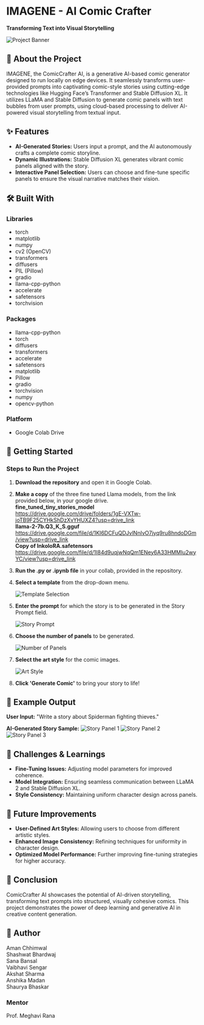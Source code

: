 # IMAGENE - AI Comic Crafter
**Transforming Text into Visual Storytelling**

![Project Banner](https://github.com/user-attachments/assets/43d8804f-cead-438e-93d5-2b43dba4d9ba)

## 🌟 About the Project
IMAGENE, the ComicCrafter AI, is a generative AI-based comic generator designed to run locally on edge devices. It seamlessly transforms user-provided prompts into captivating comic-style stories using cutting-edge technologies like Hugging Face’s Transformer and Stable Diffusion XL. It utilizes LLaMA and Stable Diffusion to generate comic panels with text bubbles from user prompts, using cloud-based processing to deliver AI-powered visual storytelling from textual input.

## ✨ Features
- **AI-Generated Stories:** Users input a prompt, and the AI autonomously crafts a complete comic storyline.
- **Dynamic Illustrations:** Stable Diffusion XL generates vibrant comic panels aligned with the story.
- **Interactive Panel Selection:** Users can choose and fine-tune specific panels to ensure the visual narrative matches their vision.

## 🛠️ Built With
### Libraries
- torch
- matplotlib
- numpy
- cv2 (OpenCV)
- transformers
- diffusers
- PIL (Pillow)
- gradio
- llama-cpp-python
- accelerate
- safetensors
- torchvision

### Packages
- llama-cpp-python
- torch
- diffusers
- transformers
- accelerate
- safetensors
- matplotlib
- Pillow
- gradio
- torchvision
- numpy
- opencv-python

### Platform
- Google Colab Drive

## 🚀 Getting Started
### Steps to Run the Project
1. **Download the repository** and open it in Google Colab.

2. **Make a copy** of the three fine tuned Llama models, from the link provided below, in your google drive.\
**fine_tuned_tiny_stories_model**\
https://drive.google.com/drive/folders/1gE-VXTw-joTB9F25CYHkShDzXvYHUXZ4?usp=drive_link \
**llama-2-7b.Q3_K_S.gguf**\
https://drive.google.com/file/d/1KI6DCFuQDJvlNnIvO7jyq9ru8hndoDGm/view?usp=drive_link \
**Copy of InkoloRA.safetensors**\
https://drive.google.com/file/d/1I84d9uqjwNqQm1ENey6A33HMMIu2wyYC/view?usp=drive_link

3. **Run the .py or .ipynb file** in your collab, provided in the repository.

4. **Select a template** from the drop-down menu.

   ![Template Selection](https://github.com/user-attachments/assets/b5b7c251-9a97-46b4-97a6-f9a4b4e8dedf)

5. **Enter the prompt** for which the story is to be generated in the Story Prompt field.

   ![Story Prompt](https://github.com/user-attachments/assets/7f55fd1d-225e-49c4-b50a-8f38b240c89d)

6. **Choose the number of panels** to be generated.

   ![Number of Panels](https://github.com/user-attachments/assets/e4b9bef4-7dc9-4049-b765-4427732993d3)

7. **Select the art style** for the comic images.

   ![Art Style](https://github.com/user-attachments/assets/345398e3-f9cb-4e79-a08e-3e5f2c2603e3)

8. **Click 'Generate Comic'** to bring your story to life!

## 🌈 Example Output
**User Input:** "Write a story about Spiderman fighting thieves."

**AI-Generated Story Sample:**
![Story Panel 1](https://github.com/user-attachments/assets/7079c66c-2598-4f80-9c2c-b3f12835388d)
![Story Panel 2](https://github.com/user-attachments/assets/bd3112bd-5d22-449a-905d-adc467850764)
![Story Panel 3](https://github.com/user-attachments/assets/fef11de3-31da-488b-94d1-ca2de11f4a73)

## 💪 Challenges & Learnings
- **Fine-Tuning Issues:** Adjusting model parameters for improved coherence.
- **Model Integration:** Ensuring seamless communication between LLaMA 2 and Stable Diffusion XL.
- **Style Consistency:** Maintaining uniform character design across panels.

## 🚧 Future Improvements
- **User-Defined Art Styles:** Allowing users to choose from different artistic styles.
- **Enhanced Image Consistency:** Refining techniques for uniformity in character design.
- **Optimized Model Performance:** Further improving fine-tuning strategies for higher accuracy.

## 📝 Conclusion
ComicCrafter AI showcases the potential of AI-driven storytelling, transforming text prompts into structured, visually cohesive comics. This project demonstrates the power of deep learning and generative AI in creative content generation.

## 🙏 Author
Aman Chhimwal\
Shashwat Bhardwaj\
Sana Bansal\
Vaibhavi Sengar\
Akshat Sharma\
Anshika Madan\
Shaurya Bhaskar

### Mentor
Prof. Meghavi Rana

